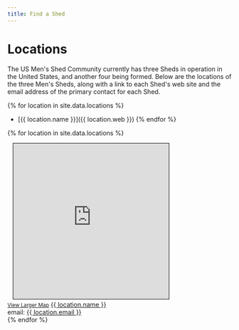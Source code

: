 ```yaml
---
title: Find a Shed
---
```

# Locations
The US Men's Shed Community currently has three Sheds in operation in the United States, and another four being formed. Below are the locations of the three Men's Sheds, along with a link to each Shed's web site and the email address of the primary contact for each Shed.

{% for location in site.data.locations %}
  *  [{{ location.name }}]({{ location.web }})
{% endfor %}

{% for location in site.data.locations %}
  <div>
    <iframe width="350" height="350" frameborder="0" scrolling="no" marginheight="0" marginwidth="0" src="https://www.openstreetmap.org/?mlat={{ location.lat }}&amp;mlon={{ location.long }}#map=12/{{ location.lat }}/{{ location.long }}" style="border: 1px solid black"></iframe><br/><small><a href="https://www.openstreetmap.org/?mlat={{ location.lat }}&amp;mlon={{ location.long }}#map=12/{{ location.lat }}/{{ location.long }}">View Larger Map</a></small>
    <a href="{{ location.web }}">{{ location.name }}</a><br />
    email: <a href="mailto:{{ location.email }}">{{ location.email }}</a><br />
  </div>
{% endfor %}
